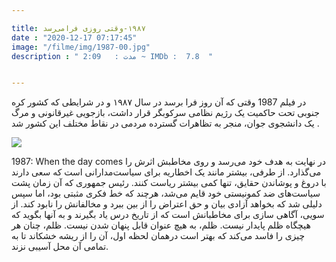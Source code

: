 ```yaml
---

title: ١٩٨٧-وقتی روزی فرامی‌رسد
date : "2020-12-17 07:17:45"
image: "/filme/img/1987-00.jpg"
description : " مدت :	2:09 ~ IMDb :  7.8  "


---
```


در فیلم 1987 وقتی که آن روز فرا برسد در سال ۱۹۸۷ و در شرایطی که کشور کره جنوبی تحت حاکمیت یک رژیم نظامی سرکوبگر قرار داشت، بازجویی غیرقانونی و مرگ یک دانشجوی جوان، منجر به تظاهرات گسترده مردمی در نقاط مختلف این کشور شد .

![](/filme/img/1987-01.jpg)

1987: When the day comes در نهایت به هدف خود می‌رسد و روی مخاطبش اثرش را می‌گذارد. از طرفی، بیشتر مانند یک اخطاریه برای سیاست‌مدارانی است که سعی دارند با دروغ و پوشاندن حقایق، تنها کمی بیشتر ریاست کنند. رئیس جمهوری که آن زمان پشت سیاست‌های ضد کمونیستی خود قایم می‌شد، هرچند که خط فکری مثبتی بود، اما سپس دلیلی شد که بخواهد آزادی بیان و حق اعتراض را از بین ببرد و مخالفانش را نابود کند. از سویی، آگاهی سازی برای مخاطبانش است که از تاریخ درس یاد بگیرند و به آنها بگوید که هیچگاه ظلم پایدار نیست. ظلم، به هیچ عنوان قابل پنهان شدن نیست. ظلم، چنان هر چیزی را فاسد می‌کند که بهتر است درهمان لحظه اول، آن را از ریشه خشکاند تا به تمامی آن محل آسیبی نزند.
